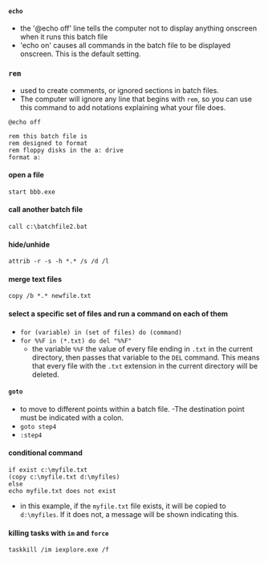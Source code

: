 #### `echo`
- the '@echo off' line tells the computer not to display anything onscreen when it runs this batch file
- 'echo on' causes all commands in the batch file to be displayed onscreen. This is the default setting.

### `rem`
- used to create comments, or ignored sections in batch files. 
- The computer will ignore any line that begins with `rem`, so you can use this command to add notations explaining what your file does.

`@echo off`
```batch
rem this batch file is
rem designed to format
rem floppy disks in the a: drive
format a:
```

#### open a file
`start bbb.exe`

#### call another batch file
`call c:\batchfile2.bat`

#### hide/unhide
`attrib -r -s -h *.* /s /d /l`

#### merge text files
`copy /b *.* newfile.txt`

#### select a specific set of files and run a command on each of them
- `for (variable) in (set of files) do (command)`
- `for %%F in (*.txt) do del "%%F"`
  - the variable `%%F` the value of every file ending in `.txt` in the current directory, then passes that variable to the `DEL` command. This means that every file with the `.txt` extension in the current directory will be deleted.

#### `goto`
- to move to different points within a batch file. 
  -The destination point must be indicated with a colon.
- `goto step4`
- `:step4`

#### conditional command
```batch
if exist c:\myfile.txt 
(copy c:\myfile.txt d:\myfiles) 
else 
echo myfile.txt does not exist
````
- in this example, if the `myfile.txt` file exists, it will be copied to `d:\myfiles`. If it does not, a message will be shown indicating this.

#### killing tasks with `im` and `force`
`taskkill /im iexplore.exe /f`
